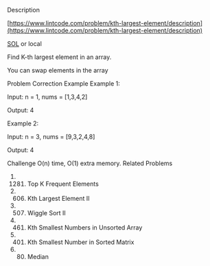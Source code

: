 Description

[https://www.lintcode.com/problem/kth-largest-element/description](https://www.lintcode.com/problem/kth-largest-element/description)

[SOL](https://www.jiuzhang.com/problem/kth-largest-element/) or local


Find K-th largest element in an array.

You can swap elements in the array


Problem Correction
Example
Example 1:

Input:
n = 1, nums = [1,3,4,2]

Output:
4

Example 2:

Input:
n = 3, nums = [9,3,2,4,8]

Output:
4

Challenge
O(n) time, O(1) extra memory.
Related Problems
1. 1281. Top K Frequent Elements
2. 606. Kth Largest Element II
3. 507. Wiggle Sort II
4. 461. Kth Smallest Numbers in Unsorted Array
5. 401. Kth Smallest Number in Sorted Matrix
6. 80. Median
